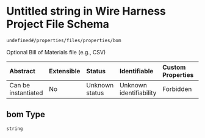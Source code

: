 # Untitled string in Wire Harness Project File Schema

```txt
undefined#/properties/files/properties/bom
```

Optional Bill of Materials file (e.g., CSV)

| Abstract            | Extensible | Status         | Identifiable            | Custom Properties | Additional Properties | Access Restrictions | Defined In                                                          |
| :------------------ | :--------- | :------------- | :---------------------- | :---------------- | :-------------------- | :------------------ | :------------------------------------------------------------------ |
| Can be instantiated | No         | Unknown status | Unknown identifiability | Forbidden         | Allowed               | none                | [project.schema.json\*](project.schema.json "open original schema") |

## bom Type

`string`
